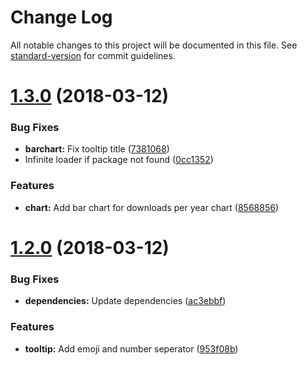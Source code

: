 # Change Log

All notable changes to this project will be documented in this file. See [standard-version](https://github.com/conventional-changelog/standard-version) for commit guidelines.

<a name="1.3.0"></a>
# [1.3.0](https://github.com/apertureless/npm-stats/compare/v1.2.0...v1.3.0) (2018-03-12)


### Bug Fixes

* **barchart:** Fix tooltip title ([7381068](https://github.com/apertureless/npm-stats/commit/7381068))
* Infinite loader if package not found ([0cc1352](https://github.com/apertureless/npm-stats/commit/0cc1352))


### Features

* **chart:** Add bar chart for downloads per year chart ([8568856](https://github.com/apertureless/npm-stats/commit/8568856))



<a name="1.2.0"></a>
# [1.2.0](https://github.com/apertureless/npm-stats/compare/v1.1.0...v1.2.0) (2018-03-12)


### Bug Fixes

* **dependencies:** Update dependencies ([ac3ebbf](https://github.com/apertureless/npm-stats/commit/ac3ebbf))


### Features

* **tooltip:** Add emoji and number seperator ([953f08b](https://github.com/apertureless/npm-stats/commit/953f08b))
